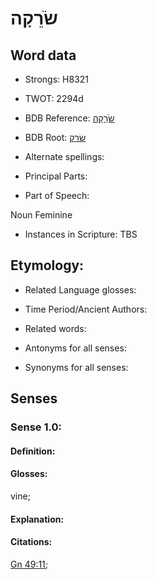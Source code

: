 # שֹׂרֵקָה

<!-- Status: S2="NeedsEdits" -->
<!-- Lexica used for edits:   -->

## Word data

* Strongs: H8321

* TWOT: 2294d

* BDB Reference: [שֹׂרֵקָה](rc://en/bdb/dict/u.cl.af)

* BDB Root: [שׂרק](rc://en/bdb/dict/u.cl.aa)

* Alternate spellings:

* Principal Parts:

* Part of Speech:

Noun Feminine

* Instances in Scripture: TBS

## Etymology:

* Related Language glosses:

* Time Period/Ancient Authors:

* Related words:

* Antonyms for all senses:

* Synonyms for all senses:

## Senses

### Sense 1.0:

#### Definition:

#### Glosses:

vine; 

#### Explanation:

#### Citations:

[Gn 49:11](rc://he/uhb/book/gen/49/11); 

